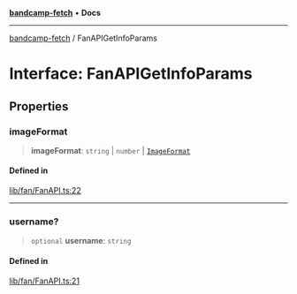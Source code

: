 [**bandcamp-fetch**](../README.md) • **Docs**

***

[bandcamp-fetch](../README.md) / FanAPIGetInfoParams

# Interface: FanAPIGetInfoParams

## Properties

### imageFormat

> **imageFormat**: `string` \| `number` \| [`ImageFormat`](ImageFormat.md)

#### Defined in

[lib/fan/FanAPI.ts:22](https://github.com/patrickkfkan/bandcamp-fetch/blob/e4cb82348d4aab387354625a2433077d57362f73/src/lib/fan/FanAPI.ts#L22)

***

### username?

> `optional` **username**: `string`

#### Defined in

[lib/fan/FanAPI.ts:21](https://github.com/patrickkfkan/bandcamp-fetch/blob/e4cb82348d4aab387354625a2433077d57362f73/src/lib/fan/FanAPI.ts#L21)
